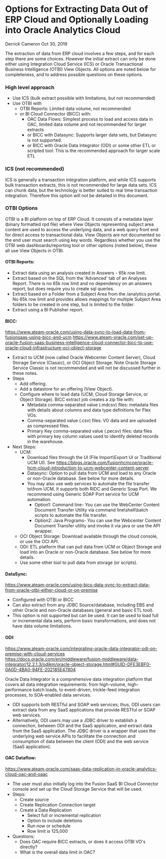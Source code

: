 # Options for Extracting Data Out of ERP Cloud and Optionally Loading into Oracle Analytics Cloud

Derrick Cameron
Oct 30, 2019

The extraction of data from ERP cloud involves a few steps, and for each step there are some choices.  However the initial extract can only be done either using Integration Cloud Service (ICS) or Oracle Transactional Business Intelligence (OTBI) View Objects.  All options are noted below for completeness, and to address possible questions on these options.

### **High level approach**

- Use ICS (bulk extract possible with limitations, but not recommended)
- Use OTBI with
    - OTBI Reports: Limited data volume, not recommended
    - or BI Cloud Connector (BICC) with:
        - OAC Data Flows: Simplest process to load and access data in OAC, limited data volume and not recommended for larger extracts
        - or BICC with Datasync: Supports larger data sets, but Datasync is not supported.
        - or BICC with Oracle Data Integrator (ODI) or some other ETL or scripted tool: This is the recommended approach for larger scale ETL

### **ICS (not recommended)**

ICS is generally a transaction integration platform, and while ICS supports bulk transaction extracts, this is not recommended for large data sets.  ICS can chunk data, but the technology is better suited to real time transaction integration.  Therefore this option will not be detailed in this document.

### **OTBI Options**

OTBI is a BI platform on top of ERP Cloud.  It consists of a metadata layer (binary formatted rpd file) where View Objects representing subject area content are used to access the underlying data, and a web query front end for direct access to transactional data.  View Objects are not documented so the end user must search using key words.  Regardless whether you use the OTBI web dashboards/reporting tool or other options (noted below), these all use View Objects in OTBI.

#### **OTBI Reports:**

- Extract data using an analysis created in Answers - 65k row limit.
- Extract based on the SQL from the 'Advanced' tab of an Analyses Report.  There is no 65k row limit and no dependency on an answers report, but does require you to create sql queries.
- Extract based on a Folder from a Subject Area from the /analytics portal.  No 65k row limit and provides allows mappings for multiple Subject Area folders to be created in one step, but is limited to the folder.
- Extract using a BI Publisher report.

#### **BICC:**

https://www.ateam-oracle.com/using-data-sync-to-load-data-from-fusionsaas-using-bicc-and-ucm
https://www.ateam-oracle.com/set-up-oracle-fusion-saas-business-intelligence-cloud-connector-bicc-to-use-oracle-cloud-infrastructure-oci-object-storage

- Extract to UCM (now called Oracle Webcenter Content Server), Cloud Storage Service (Classic), or OCI Object Storage.  Note Oracle Storage Service Classic is not recommended and will not be discussed further in these notes.
- Steps
    - Add offering.
    - Add a datastore for an offering (View Object).
    - Configure where to load data (UCM, Cloud Storage Service, or Object Storage).  BICC extract job creates a zip file with: 
        - Metadata comma-separated value (.mdcsv) files: metadata files with details about columns and data type definitions for Flex VOs.
        - Comma-separated value (.csv) files: VO data and are uploaded as compressed files.
        - Primary Key comma-separated value (.pecsv) files: data files with primary key column values used to identify deleted records in the warehouse.
- Next Steps:
    - UCM:  
        - Download files through the UI (File Import\Export UI or Traditional UCM UI).  See https://blogs.oracle.com/fusionhcmcoe/oracle-hcm-cloud-introduction-to-ucm-webcenter-content-server.
        - Datasync: Option to pull data from UCM and load to any Oracle or non-Oracle database.  See below for more details.
        - You may also use web services to automate the file transfer to\from UCM. It supports both RIDC and Generic Soap Port. We recommend using Generic SOAP Port service for UCM automation.
            - Option1: Command line- You can use the WebCenter Content Document Transfer Utility via command line\shell\batch scripts to automate the file transfer.
            - Option2: Java Programs- You can use the Webcenter Content Document Transfer utility and invoke it via java or use the API wrapper.
    - OCI Object Storage:  Download available through the cloud console, or use the OCI API.
    - ODI: ETL platform that can pull data from UCM or Object Storage and load into an Oracle or non-Oracle database.  See below for more details.
    - Use some other tool to pull data from storage (or scripts).

#### **DataSync:**

https://www.ateam-oracle.com/using-bics-data-sync-to-extract-data-from-oracle-otbi-either-cloud-or-on-premise

- Configured with OTBI or BICC
- Can also extract from any JDBC Source/database, including EBS and other Oracle and non-Oracle databases (general and basic ETL tool).
- This option is not supported but can be used.  It can be used to load full or incremental data sets, perform basic transformations, and does not have data volume limitations.

#### **ODI:**

https://www.ateam-oracle.com/integrating-oracle-data-integrator-odi-on-premise-with-cloud-services
https://docs.oracle.com/en/middleware/fusion-middleware/data-integrator/12.2.1.3/odikm/oracle-object-storage.html#GUID-DFE3EBF0-0A0D-4BA0-94FE-202185E47804

Oracle Data Integrator is a comprehensive data integration platform that covers all data integration requirements: from high-volume, high-performance batch loads, to event-driven, trickle-feed integration processes, to SOA-enabled data services.

- ODI supports both RESTful and SOAP web services; thus, ODI users can extract data from any SaaS applications that provide RESTful or SOAP web services.
- Alternatively, ODI users may use a JDBC driver to establish a connection, between ODI and the SaaS application, and extract data from the SaaS application.  The JDBC driver is a wrapper that uses the underlying web service APIs to facilitate the connection and consumption of data between the client (ODI) and the web service (SaaS application).

#### **OAC Dataflow:**

https://www.ateam-oracle.com/saas-data-replication-in-oracle-analytics-cloud-oac-and-oaac

- The user must also initially log into the Fusion SaaS BI Cloud Connector console and set up the Cloud Storage Service that will be used.
- Steps:
    - Create source
    - Create Replication Connection target
    - Create a Data Replication
        - Select full or incremental replication
        - Option to include deletions
        - Run now or schedule
        - Row limit is 125,000
- Questions:
    - Does OAC require BICC extracts, or does it access OTBI VO's directly?
    - What is the overall data limit in OAC?
